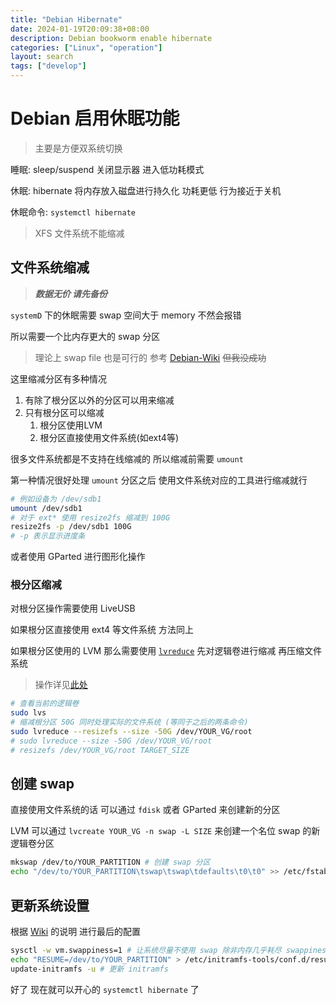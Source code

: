 ```yaml
---
title: "Debian Hibernate"
date: 2024-01-19T20:09:38+08:00
description: Debian bookworm enable hibernate
categories: ["Linux", "operation"]
layout: search
tags: ["develop"]
---
```


# Debian 启用休眠功能

> 主要是方便双系统切换

睡眠: sleep/suspend 关闭显示器 进入低功耗模式

休眠: hibernate 将内存放入磁盘进行持久化 功耗更低 行为接近于关机

休眠命令: `systemctl hibernate`

> XFS 文件系统不能缩减

## 文件系统缩减

> ***数据无价 请先备份***

`systemD` 下的休眠需要 swap 空间大于 memory 不然会报错

所以需要一个比内存更大的 swap 分区

> 理论上 swap file 也是可行的 参考 [Debian-Wiki][swap-file] ~~但我没成功~~


这里缩减分区有多种情况
1. 有除了根分区以外的分区可以用来缩减
2. 只有根分区可以缩减
   1. 根分区使用LVM
   2. 根分区直接使用文件系统(如ext4等)

很多文件系统都是不支持在线缩减的 所以缩减前需要 `umount`

第一种情况很好处理 `umount` 分区之后 使用文件系统对应的工具进行缩减就行

```bash
# 例如设备为 /dev/sdb1
umount /dev/sdb1
# 对于 ext* 使用 resize2fs 缩减到 100G
resize2fs -p /dev/sdb1 100G
# -p 表示显示进度条
```

或者使用 GParted 进行图形化操作

### 根分区缩减

对根分区操作需要使用 LiveUSB

如果根分区直接使用 ext4 等文件系统 方法同上

如果根分区使用的 LVM 那么需要使用 [`lvreduce`][tutorial] 先对逻辑卷进行缩减 再压缩文件系统

> 操作详见[此处][lvreduce]

```bash
# 查看当前的逻辑卷
sudo lvs
# 缩减根分区 50G 同时处理实际的文件系统 (等同于之后的两条命令)
sudo lvreduce --resizefs --size -50G /dev/YOUR_VG/root
# sudo lvreduce --size -50G /dev/YOUR_VG/root
# resizefs /dev/YOUR_VG/root TARGET_SIZE
```

## 创建 swap

直接使用文件系统的话 可以通过 `fdisk` 或者 GParted 来创建新的分区

LVM 可以通过 `lvcreate YOUR_VG -n swap -L SIZE` 来创建一个名位 swap 的新逻辑卷分区

```bash
mkswap /dev/to/YOUR_PARTITION # 创建 swap 分区
echo "/dev/to/YOUR_PARTITION\tswap\tswap\tdefaults\t0\t0" >> /etc/fstab # 自动挂载
```

## 更新系统设置

根据 [Wiki][wiki] 的说明 进行最后的配置

```bash
sysctl -w vm.swappiness=1 # 让系统尽量不使用 swap 除非内存几乎耗尽 swappiness in [0,99]
echo "RESUME=/dev/to/YOUR_PARTITION" > /etc/initramfs-tools/conf.d/resume # 写入休眠恢复设置
update-initramfs -u # 更新 initramfs
```

好了 现在就可以开心的 `systemctl hibernate` 了

[swap-file]: https://wiki.debian.org/Hibernation/Hibernate_Without_Swap_Partition
[wiki]: https://wiki.debian.org/Hibernation
[lvreduce]: https://askubuntu.com/questions/124465/how-do-i-shrink-the-root-logical-volume-lv-on-lvm
[tutorial]: https://zhuanlan.zhihu.com/p/267497502